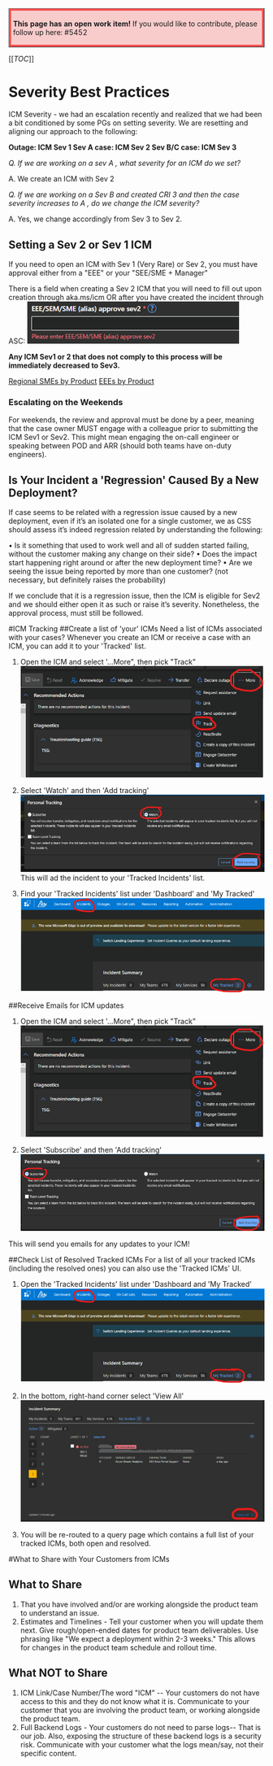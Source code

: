 <table border="1";bgcolor="#ffa7a7";>
<tr>
  <td style='border-style:solid;border-color:#f64e4e;background-color:#f9cccc;border-width:3pt; 
vertical-align:top;width:8in;padding:2.0pt 3.0pt 2.0pt 3.0pt'>  

<b> This page has an open work item! </b>
If you would like to contribute, please follow up here:
#5452
</td>
</tr>
</table>

[[_TOC_]]
# Severity Best Practices
ICM Severity - we had an escalation recently and realized that we had been a bit conditioned by some PGs on setting severity. We are resetting and aligning our approach to the following:


**Outage:                          ICM Sev 1
	Sev A case:                      ICM Sev 2
	Sev B/C case:                  ICM Sev 3**


_Q. If we are working on a sev A , what severity for an ICM do we set?_  

A. We create an ICM with Sev 2



_Q. If we are working on a Sev B and created CRI 3 and then the case severity increases to A , do we change the ICM severity?_ 

A. Yes, we change accordingly from Sev 3 to Sev 2.

## Setting a Sev 2 or Sev 1 ICM


If you need to open an ICM with Sev 1 (Very Rare) or Sev 2, you must have approval either from a "EEE" or your "SEE/SME + Manager"

There is a field when creating a Sev 2 ICM that you will need to fill out upon creation through aka.ms/icm OR after you have created the incident through ASC:
![image.png](/.attachments/image-b0c45551-f899-4674-9b79-79dbfd2dfa9f.png)
 
**Any ICM Sev1 or 2 that does not comply to this process will be immediately decreased to Sev3.**

[Regional SMEs by Product](https://dev.azure.com/Supportability/Big%20Data/_wiki/wikis/Big-Data.wiki/305780/Regional-Subject-Matter-Experts-(SMEs))
[EEEs by Product](https://dev.azure.com/Supportability/Big%20Data/_wiki/wikis/Big-Data.wiki/305784/EEE-Embedded-Escalation-Engineer)

### Escalating on the Weekends

For weekends, the review and approval must be done by a peer, meaning that the case owner MUST engage with a colleague prior to submitting the ICM Sev1 or Sev2. This might mean engaging the on-call engineer or speaking between POD and ARR (should both teams have on-duty engineers).

 
## Is Your Incident a 'Regression' Caused By a New Deployment?
If case seems to be related with a regression issue caused by a new deployment, even if it’s an isolated one for a single customer, we as CSS should assess it’s indeed regression related by understanding the following:
 
•	Is it something that used to work well and all of sudden started failing, without the customer making any change on their side? 
•	Does the impact start happening right around or after the new deployment time?
•	Are we seeing the issue being reported by more than one customer?
 (not necessary, but definitely raises the probability)
 
If we conclude that it is a regression issue, then the ICM is eligible for Sev2 and we should either open it as such or raise it’s severity. Nonetheless, the approval process, must still be followed.

#ICM Tracking
##Create a list of 'your' ICMs
Need a list of ICMs associated with your cases? Whenever you create an ICM or receive a case with an ICM, you can add it to your 'Tracked' list.
1. Open the ICM and select '...More", then pick "Track"
![image.png](/.attachments/image-bc45d18d-bc24-4f1c-b807-fd561306fef4.png)
2. Select 'Watch' and then 'Add tracking'
![image.png](/.attachments/image-32f6d1f5-07f5-406a-960d-88f1dc409e56.png)
This will ad the incident to your 'Tracked Incidents' list.

3. Find your 'Tracked Incidents' list under 'Dashboard' and 'My Tracked'
![image.png](/.attachments/image-0a9a6947-48de-4c50-b393-b3a18153168d.png)

##Receive Emails for ICM updates
1. Open the ICM and select '...More", then pick "Track"
![image.png](/.attachments/image-bc45d18d-bc24-4f1c-b807-fd561306fef4.png)

2. Select 'Subscribe' and then 'Add tracking'
![image.png](/.attachments/image-8a0a9b1a-037b-4a22-a30d-b8e1aa33b867.png)

This will send you emails for any updates to your ICM!

##Check List of Resolved Tracked ICMs
For a list of all your tracked ICMs (including the resolved ones) you can also use the 'Tracked ICMs' UI.

1. Open the 'Tracked Incidents' list under 'Dashboard and 'My Tracked'
![image.png](/.attachments/image-0a9a6947-48de-4c50-b393-b3a18153168d.png)

2. In the bottom, right-hand corner select 'View All'
![image.png](/.attachments/image-a1d46aa8-83b2-4a48-9918-6b4b3e26368b.png)

3. You will be re-routed to a query page which contains a full list of your tracked ICMs, both open and resolved.

#What to Share with Your Customers from ICMs
## What to Share
1. That you have involved and/or are working alongside the product team to understand an issue.
2. Estimates and Timelines - Tell your customer when you will update them next. Give rough/open-ended dates for product team deliverables. Use phrasing like "We expect a deployment within 2-3 weeks." 
This allows for changes in the product team schedule and rollout time.

## What NOT to Share
1. ICM Link/Case Number/The word "ICM" -- Your customers do not have access to this and they do not know what it is. Communicate to your customer that you are involving the product team, or working alongside the product team.
2. Full Backend Logs - Your customers do not need to parse logs-- That is our job. Also, exposing the structure of these backend logs is a security risk. Communicate with your customer what the logs mean/say, not their specific content.